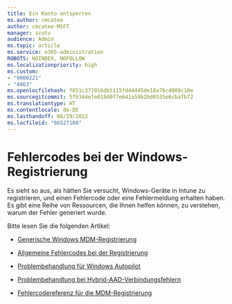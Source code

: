 ```yaml
---
title: Ein Konto entsperren
ms.author: cmcatee
author: cmcatee-MSFT
manager: scotv
audience: Admin
ms.topic: article
ms.service: o365-administration
ROBOTS: NOINDEX, NOFOLLOW
ms.localizationpriority: high
ms.custom:
- "9000221"
- "4863"
ms.openlocfilehash: f851c371916db5115fd44445de18a76c4088c10e
ms.sourcegitcommit: 5fb344efe019d0f7e641a59b2bd0535e6cbafb72
ms.translationtype: HT
ms.contentlocale: de-DE
ms.lasthandoff: 06/29/2022
ms.locfileid: "66527160"
---
```

# <a name="windows-enrolment-error-codes"></a>Fehlercodes bei der Windows-Registrierung

Es sieht so aus, als hätten Sie versucht, Windows-Geräte in Intune zu registrieren, und einen Fehlercode oder eine Fehlermeldung erhalten haben. Es gibt eine Reihe von Ressourcen, die Ihnen helfen können, zu verstehen, warum der Fehler generiert wurde.
 
Bitte lesen Sie die folgenden Artikel:

- [Generische Windows MDM-Registrierung](https://docs.microsoft.com/mem/intune/enrollment/troubleshoot-windows-enrollment-errors)

- [Allgemeine Fehlercodes bei der Registrierung](https://docs.microsoft.com/mem/intune/enrollment/troubleshoot-device-enrollment-in-intune#general-enrollment-error-codes)

- [Problembehandlung für Windows Autopilot](https://docs.microsoft.com/windows/deployment/windows-autopilot/troubleshooting)

- [Problembehandlung bei Hybrid-AAD-Verbindungsfehlern](https://docs.microsoft.com/azure/active-directory/devices/troubleshoot-hybrid-join-windows-current)

- [Fehlercodereferenz für die MDM-Registrierung](https://docs.microsoft.com/windows/win32/mdmreg/mdm-registration-constants)
